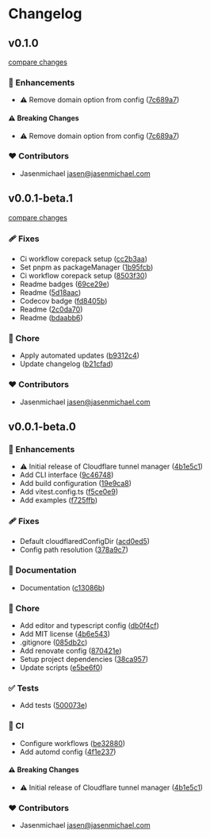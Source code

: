 # Changelog

## v0.1.0

[compare changes](https://github.com/jasenmichael/cf-tunnel/compare/v0.0.1-beta.1...v0.1.0)

### 🚀 Enhancements

- ⚠️ Remove domain option from config ([7c689a7](https://github.com/jasenmichael/cf-tunnel/commit/7c689a7))

#### ⚠️ Breaking Changes

- ⚠️ Remove domain option from config ([7c689a7](https://github.com/jasenmichael/cf-tunnel/commit/7c689a7))

### ❤️ Contributors

- Jasenmichael <jasen@jasenmichael.com>

## v0.0.1-beta.1

[compare changes](https://github.com/jasenmichael/cf-tunnel/compare/v0.0.1-beta.0...v0.0.1-beta.1)

### 🩹 Fixes

- Ci workflow corepack setup ([cc2b3aa](https://github.com/jasenmichael/cf-tunnel/commit/cc2b3aa))
- Set pnpm as packageManager ([1b95fcb](https://github.com/jasenmichael/cf-tunnel/commit/1b95fcb))
- Ci workflow corepack setup ([8503f30](https://github.com/jasenmichael/cf-tunnel/commit/8503f30))
- Readme badges ([69ce29e](https://github.com/jasenmichael/cf-tunnel/commit/69ce29e))
- Readme ([5d18aac](https://github.com/jasenmichael/cf-tunnel/commit/5d18aac))
- Codecov badge ([fd8405b](https://github.com/jasenmichael/cf-tunnel/commit/fd8405b))
- Readme ([2c0da70](https://github.com/jasenmichael/cf-tunnel/commit/2c0da70))
- Readme ([bdaabb6](https://github.com/jasenmichael/cf-tunnel/commit/bdaabb6))

### 🏡 Chore

- Apply automated updates ([b9312c4](https://github.com/jasenmichael/cf-tunnel/commit/b9312c4))
- Update changelog ([b21cfad](https://github.com/jasenmichael/cf-tunnel/commit/b21cfad))

### ❤️ Contributors

- Jasenmichael <jasen@jasenmichael.com>

## v0.0.1-beta.0

### 🚀 Enhancements

- ⚠️ Initial release of Cloudflare tunnel manager ([4b1e5c1](https://github.com/jasenmichael/cf-tunnel/commit/4b1e5c1))
- Add CLI interface ([9c46748](https://github.com/jasenmichael/cf-tunnel/commit/9c46748))
- Add build configuration ([19e9ca8](https://github.com/jasenmichael/cf-tunnel/commit/19e9ca8))
- Add vitest.config.ts ([f5ce0e9](https://github.com/jasenmichael/cf-tunnel/commit/f5ce0e9))
- Add examples ([f725ffb](https://github.com/jasenmichael/cf-tunnel/commit/f725ffb))

### 🩹 Fixes

- Default cloudflaredConfigDir ([acd0ed5](https://github.com/jasenmichael/cf-tunnel/commit/acd0ed5))
- Config path resolution ([378a9c7](https://github.com/jasenmichael/cf-tunnel/commit/378a9c7))

### 📖 Documentation

- Documentation ([c13086b](https://github.com/jasenmichael/cf-tunnel/commit/c13086b))

### 🏡 Chore

- Add editor and typescript config ([db0f4cf](https://github.com/jasenmichael/cf-tunnel/commit/db0f4cf))
- Add MIT license ([4b6e543](https://github.com/jasenmichael/cf-tunnel/commit/4b6e543))
- .gitignore ([085db2c](https://github.com/jasenmichael/cf-tunnel/commit/085db2c))
- Add renovate config ([870421e](https://github.com/jasenmichael/cf-tunnel/commit/870421e))
- Setup project dependencies ([38ca957](https://github.com/jasenmichael/cf-tunnel/commit/38ca957))
- Update scripts ([e5be6f0](https://github.com/jasenmichael/cf-tunnel/commit/e5be6f0))

### ✅ Tests

- Add tests ([500073e](https://github.com/jasenmichael/cf-tunnel/commit/500073e))

### 🤖 CI

- Configure workflows ([be32880](https://github.com/jasenmichael/cf-tunnel/commit/be32880))
- Add automd config ([4f1e237](https://github.com/jasenmichael/cf-tunnel/commit/4f1e237))

#### ⚠️ Breaking Changes

- ⚠️ Initial release of Cloudflare tunnel manager ([4b1e5c1](https://github.com/jasenmichael/cf-tunnel/commit/4b1e5c1))

### ❤️ Contributors

- Jasenmichael <jasen@jasenmichael.com>
